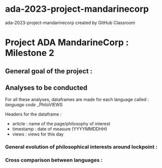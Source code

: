 # ada-2023-project-mandarinecorp
ada-2023-project-mandarinecorp created by GitHub Classroom

# Project ADA MandarineCorp : Milestone 2

## General goal of the project : 




## Analyses to be conducted 

For all these analyses, dataframes are made for each language called : _language code_ _PhiloVIEWS

Headers for the dataframe : 
- article : name of the page/philosophy of interest
- timestamp : date of measure (YYYYMMDDHH)
- views : views for this day 

 ### General evolution of philosophical interests around lockpoint :
  
    


### Cross comparison between languages : 
